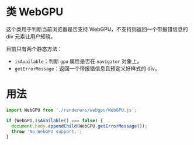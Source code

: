 # 类 WebGPU

这个类用于判断当前浏览器是否支持 WebGPU，不支持则返回一个带报错信息的 div 元素让用户知晓。

目前只有两个静态方法：

- `isAvailable`：判断 `gpu` 属性是否在 `navigator` 对象上。
- `getErrorMessage`：返回一个带报错信息且预定义好样式的 div。



# 用法

``` js
import WebGPU from './renderers/webgpu/WebGPU.js';

if (WebGPU.isAvailable() === false) {
  document.body.appendChild(WebGPU.getErrorMessage());
  throw 'No WebGPU support.';
}
```

